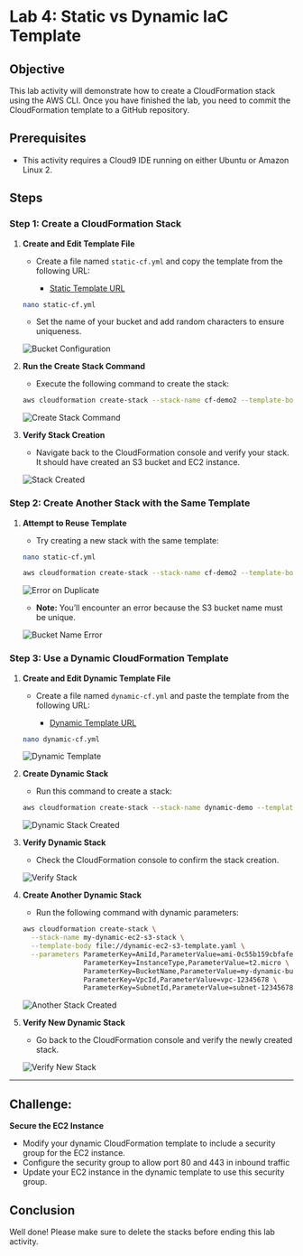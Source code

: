 # Lab 4: Static vs Dynamic IaC Template

## Objective

This lab activity will demonstrate how to create a CloudFormation stack using the AWS CLI. Once you have finished the lab, you need to commit the CloudFormation template to a GitHub repository.

## Prerequisites

- This activity requires a Cloud9 IDE running on either Ubuntu or Amazon Linux 2.

## Steps

### Step 1: Create a CloudFormation Stack

1. **Create and Edit Template File**

   - Create a file named `static-cf.yml` and copy the template from the following URL:

     - [Static Template URL]([https://github.com/olyvenbayani/labs-IaC-Lab01.git](https://github.com/apperph/amazon-ecs-workshop-labs/blob/main/source%20files/static-template.yml))

   ```bash
   nano static-cf.yml
   ```

   - Set the name of your bucket and add random characters to ensure uniqueness.

   ![Bucket Configuration](https://sb-next-prod-image-bucket.s3.ap-southeast-1.amazonaws.com/public/CDMP/Session+1/Lab+2/image1.png)

2. **Run the Create Stack Command**

   - Execute the following command to create the stack:

   ```bash
   aws cloudformation create-stack --stack-name cf-demo2 --template-body file://static-cf.yml
   ```

   ![Create Stack Command](https://sb-next-prod-image-bucket.s3.ap-southeast-1.amazonaws.com/public/CDMP/Session+1/Lab+2/image2.png)

3. **Verify Stack Creation**

   - Navigate back to the CloudFormation console and verify your stack. It should have created an S3 bucket and EC2 instance.

   ![Stack Created](https://sb-next-prod-image-bucket.s3.ap-southeast-1.amazonaws.com/public/CDMP/Session+1/Lab+2/image3.png)

### Step 2: Create Another Stack with the Same Template

1. **Attempt to Reuse Template**

   - Try creating a new stack with the same template:

   ```bash
   nano static-cf.yml
   ```

   ```bash
   aws cloudformation create-stack --stack-name cf-demo2 --template-body file://static-cf.yml
   ```

   ![Error on Duplicate](https://sb-next-prod-image-bucket.s3.ap-southeast-1.amazonaws.com/public/CDMP/Session+1/Lab+2/image4.png)

   - **Note:** You’ll encounter an error because the S3 bucket name must be unique.

   ![Bucket Name Error](https://sb-next-prod-image-bucket.s3.ap-southeast-1.amazonaws.com/public/CDMP/Session+1/Lab+2/image5.png)

### Step 3: Use a Dynamic CloudFormation Template

1. **Create and Edit Dynamic Template File**

   - Create a file named `dynamic-cf.yml` and paste the template from the following URL:

     - [Dynamic Template URL]([./source_files/dynamic-template.yml](https://github.com/apperph/amazon-ecs-workshop-labs/blob/main/source%20files/dynamic-template.yml))

   ```bash
   nano dynamic-cf.yml
   ```

   ![Dynamic Template](https://sb-next-prod-image-bucket.s3.ap-southeast-1.amazonaws.com/public/CDMP/Session+1/Lab+2/image6.png)

2. **Create Dynamic Stack**

   - Run this command to create a stack:

   ```bash
   aws cloudformation create-stack --stack-name dynamic-demo --template-body file://dynamic-cf.yml
   ```

   ![Dynamic Stack Created](https://sb-next-prod-image-bucket.s3.ap-southeast-1.amazonaws.com/public/CDMP/Session+1/Lab+2/image7.png)

3. **Verify Dynamic Stack**

   - Check the CloudFormation console to confirm the stack creation.

   ![Verify Stack](https://sb-next-prod-image-bucket.s3.ap-southeast-1.amazonaws.com/public/CDMP/Session+1/Lab+2/image8.png)

4. **Create Another Dynamic Stack**

   - Run the following command with dynamic parameters:

   ```bash
   aws cloudformation create-stack \
     --stack-name my-dynamic-ec2-s3-stack \
     --template-body file://dynamic-ec2-s3-template.yaml \
     --parameters ParameterKey=AmiId,ParameterValue=ami-0c55b159cbfafe1f0 \
                  ParameterKey=InstanceType,ParameterValue=t2.micro \
                  ParameterKey=BucketName,ParameterValue=my-dynamic-bucket-example \
                  ParameterKey=VpcId,ParameterValue=vpc-12345678 \
                  ParameterKey=SubnetId,ParameterValue=subnet-12345678
   ```

   ![Another Stack Created](https://sb-next-prod-image-bucket.s3.ap-southeast-1.amazonaws.com/public/CDMP/Session+1/Lab+2/image9.png)

5. **Verify New Dynamic Stack**

   - Go back to the CloudFormation console and verify the newly created stack.

   ![Verify New Stack](https://sb-next-prod-image-bucket.s3.ap-southeast-1.amazonaws.com/public/CDMP/Session+1/Lab+2/image10.png)

---

## Challenge:


**Secure the EC2 Instance**

- Modify your dynamic CloudFormation template to include a security group for the EC2 instance.
- Configure the security group to allow port 80 and 443 in inbound traffic
- Update your EC2 instance in the dynamic template to use this security group.


## Conclusion

Well done! Please make sure to delete the stacks before ending this lab activity.
